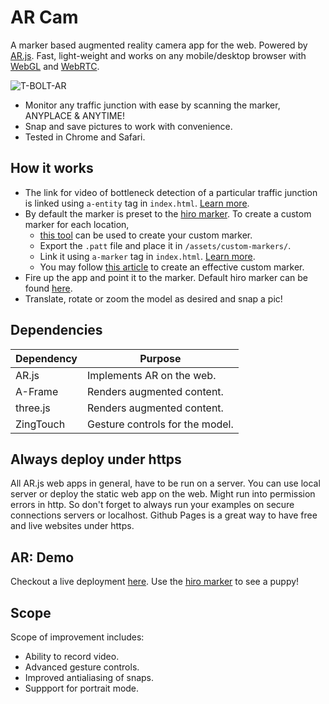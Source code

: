 # AR Cam

A marker based augmented reality camera app for the web. Powered by [AR.js](https://github.com/AR-js-org/AR.js). Fast, light-weight and works on any mobile/desktop browser with [WebGL](https://get.webgl.org/) and [WebRTC](https://webrtc.org/).

![T-BOLT-AR](https://cdn.glitch.me/2727c60d-eee0-4bf9-bfe3-c60892e0118d/ar-vid.gif?v=1713072149068)

- Monitor any traffic junction with ease by scanning the marker, ANYPLACE & ANYTIME!
- Snap and save pictures to work with convenience.
- Tested in Chrome and Safari.

## How it works

- The link for video of bottleneck detection of a particular traffic junction is linked using `a-entity` tag in `index.html`. [Learn more](https://ar-js-org.github.io/AR.js-Docs/marker-based/#a-frame).
- By default the marker is preset to the [hiro marker](https://raw.githubusercontent.com/AR-js-org/AR.js/master/data/images/hiro.png). To create a custom marker for each location,
  - [this tool](https://jeromeetienne.github.io/AR.js/three.js/examples/marker-training/examples/generator.html) can be used to create your custom marker.
  - Export the `.patt` file and place it in `/assets/custom-markers/`.
  - Link it using `a-marker` tag in `index.html`. [Learn more](https://ar-js-org.github.io/AR.js-Docs/marker-based/#a-frame).
  - You may follow [this article](https://ar-js-org.github.io/AR.js-Docs/marker-based/#how-to-choose-good-images-for-pattern-markers) to create an effective custom marker.
- Fire up the app and point it to the marker. Default hiro marker can be found [here](https://raw.githubusercontent.com/AR-js-org/AR.js/master/data/images/hiro.png).
- Translate, rotate or zoom the model as desired and snap a pic!

## Dependencies

| Dependency | Purpose                         |
| ---------- | ------------------------------- |
| AR.js      | Implements AR on the web.       |
| A-Frame    | Renders augmented content.      |
| three.js   | Renders augmented content.      |
| ZingTouch  | Gesture controls for the model. |

## Always deploy under https

All AR.js web apps in general, have to be run on a server. You can use local server or deploy the static web app on the web. Might run into permission errors in http. So don't forget to always run your examples on secure connections servers or localhost. Github Pages is a great way to have free and live websites under https.

## AR: Demo

Checkout a live deployment [here](https://divinsmathew.github.io/ar-cam/). Use the [hiro marker](https://raw.githubusercontent.com/AR-js-org/AR.js/master/data/images/hiro.png) to see a puppy!

## Scope

Scope of improvement includes:

- Ability to record video.
- Advanced gesture controls.
- Improved antialiasing of snaps.
- Suppport for portrait mode.
